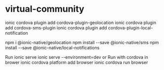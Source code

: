 # virtual-community

ionic cordova plugin add cordova-plugin-geolocation
ionic cordova plugin add cordova-sms-plugin
ionic cordova plugin add cordova-plugin-local-notification

npm i @ionic-native/geolocation
npm install --save @ionic-native/sms
npm install --save @ionic-native/local-notifications


Run
ionic serve
ionic serve --environment=dev 
or Run with cordova in brower
ionic cordova platform add browser
ionic cordova run browser


